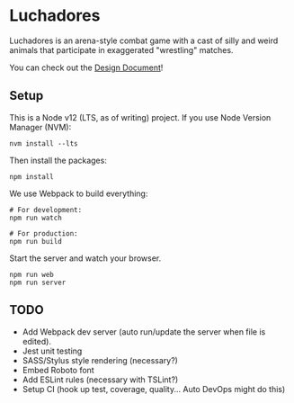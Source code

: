 # Luchadores

Luchadores is an arena-style combat game with a cast of silly and weird animals that participate in exaggerated "wrestling" matches.

You can check out the [Design Document](https://docs.google.com/document/d/1MlaYaygWPhbE7BNI9D7iT2IaouNDpXv2TJxrf_YoSdo/)!

## Setup

This is a Node v12 (LTS, as of writing) project. If you use Node Version Manager (NVM):

```
nvm install --lts
```

Then install the packages:

```
npm install
```

We use Webpack to build everything:

```
# For development:
npm run watch

# For production:
npm run build
```

Start the server and watch your browser.
```
npm run web
npm run server
```

## TODO

- Add Webpack dev server (auto run/update the server when file is edited).
- Jest unit testing
- SASS/Stylus style rendering (necessary?)
- Embed Roboto font
- Add ESLint rules (necessary with TSLint?)
- Setup CI (hook up test, coverage, quality... Auto DevOps might do this)
